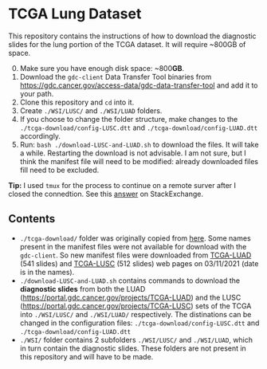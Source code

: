# TCGA Lung Dataset

This repository contains the instructions of how to download the diagnostic slides for the lung portion of the TCGA dataset. It will require ~800GB of space.

0. Make sure you have enough disk space: ~800**GB**.
1. Download the `gdc-client` Data Transfer Tool binaries from https://gdc.cancer.gov/access-data/gdc-data-transfer-tool and add it to your path.
2. Clone this repository and `cd` into it.
3. Create `./WSI/LUSC/` and `./WSI/LUAD` folders.
4. If you choose to change the folder structure, make changes to the `./tcga-download/config-LUSC.dtt` and `./tcga-download/config-LUAD.dtt` accordingly.
5. Run: `bash ./download-LUSC-and-LUAD.sh` to download the files. It will take a while. Restarting the download is not advisable. I am not sure, but I think the manifest file will need to be modified: already downloaded files fill need to be excluded.

**Tip:** I used `tmux` for the process to continue on a remote surver after I closed the connedtion. See this [answer](https://askubuntu.com/questions/8653/how-to-keep-processes-running-after-ending-ssh-session) on StackExchange.

## Contents

* `./tcga-download/` folder was originally copied from [here](https://github.com/binli123/dsmil-wsi/tree/master/tcga-download). Some names present in the manifest files were not available for download with the `gdc-client`. So new manifest files were downloaded from [TCGA-LUAD](https://portal.gdc.cancer.gov/repository?facetTab=files&filters=%7B%22content%22%3A%5B%7B%22content%22%3A%7B%22field%22%3A%22cases.project.project_id%22%2C%22value%22%3A%5B%22TCGA-LUAD%22%5D%7D%2C%22op%22%3A%22in%22%7D%2C%7B%22content%22%3A%7B%22field%22%3A%22files.experimental_strategy%22%2C%22value%22%3A%5B%22Diagnostic%20Slide%22%5D%7D%2C%22op%22%3A%22in%22%7D%5D%2C%22op%22%3A%22and%22%7D&searchTableTab=files) (541 slides) and [TCGA-LUSC](https://portal.gdc.cancer.gov/repository?facetTab=files&filters=%7B%22content%22%3A%5B%7B%22content%22%3A%7B%22field%22%3A%22cases.project.project_id%22%2C%22value%22%3A%5B%22TCGA-LUSC%22%5D%7D%2C%22op%22%3A%22in%22%7D%2C%7B%22content%22%3A%7B%22field%22%3A%22files.experimental_strategy%22%2C%22value%22%3A%5B%22Diagnostic%20Slide%22%5D%7D%2C%22op%22%3A%22in%22%7D%5D%2C%22op%22%3A%22and%22%7D&searchTableTab=files) (512 slides) web pages on 03/11/2021 (date is in the names).
* `./download-LUSC-and-LUAD.sh` contains commands to download the **diagnostic slides** from both the LUAD (https://portal.gdc.cancer.gov/projects/TCGA-LUAD) and the LUSC (https://portal.gdc.cancer.gov/projects/TCGA-LUSC) sets of the TCGA into `./WSI/LUSC/` and `./WSI/LUAD/` respectively. The distinations can be changed in the configuration files: `./tcga-download/config-LUSC.dtt` and `./tcga-download/config-LUAD.dtt`
* `./WSI/` folder contains 2 subfolders `./WSI/LUSC/` and `./WSI/LUAD`, which in turn contain the diagnostic slides. These folders are not present in this repository and will have to be made.
